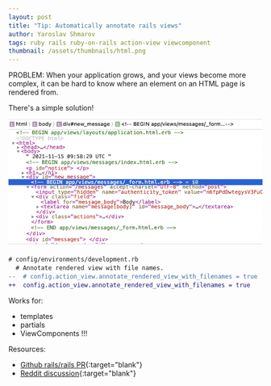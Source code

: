 ```yaml
---
layout: post
title: "Tip: Automatically annotate rails views"
author: Yaroslav Shmarov
tags: ruby rails ruby-on-rails action-view viewcomponent
thumbnail: /assets/thumbnails/html.png
---
```


PROBLEM: When your application grows, and your views become more complex, it can be hard to know where an element on an HTML page is rendered from.

There's a simple solution!

![Automatically annotate rails views](/assets/images/annotate-views.png)

```diff
# config/environments/development.rb
  # Annotate rendered view with file names.
--  # config.action_view.annotate_rendered_view_with_filenames = true
++  config.action_view.annotate_rendered_view_with_filenames = true
```

Works for:
* templates
* partials
* ViewComponents !!!

Resources:
* [Github rails/rails PR](https://github.com/rails/rails/pull/38848){:target="blank"}
* [Reddit discussion](https://www.reddit.com/r/rails/comments/qtsaj4/adding_file_paths_to_every_view_in_rails_in_dev/){:target="blank"}
